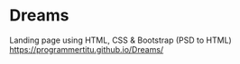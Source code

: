 # Dreams
Landing page using HTML, CSS &amp; Bootstrap (PSD to HTML)
https://programmertitu.github.io/Dreams/
